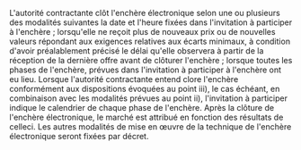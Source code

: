 
L'autorité contractante clôt l'enchère électronique selon une ou
plusieurs des modalités suivantes
la date et l'heure fixées dans l'invitation à participer à l'enchère
;
lorsqu'elle ne reçoit plus de nouveaux prix ou de nouvelles valeurs
répondant aux exigences relatives aux écarts minimaux, à condition
d'avoir préalablement précisé le délai qu'elle observera à partir
de la réception de la dernière offre avant de clôturer l'enchère ;
lorsque toutes les phases de l'enchère, prévues dans l'invitation à
participer à l'enchère ont eu lieu.
Lorsque l'autorité contractante entend clore l'enchère conformément
aux dispositions évoquées au point iii), le cas échéant, en
combinaison avec les modalités prévues au point ii), l'invitation à
participer indique le calendrier de chaque phase de l'enchère.
Après la clôture de l'enchère électronique, le marché est attribué en
fonction des résultats de celleci.
Les autres modalités de mise en œuvre de la technique de l'enchère
électronique seront fixées par décret.